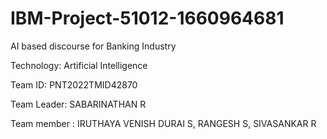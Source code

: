 # IBM-Project-51012-1660964681

AI based discourse for Banking Industry

Technology: Artificial Intelligence

Team ID: PNT2022TMID42870

Team Leader:  SABARINATHAN R

Team member : IRUTHAYA VENISH DURAI S, RANGESH S, SIVASANKAR R
